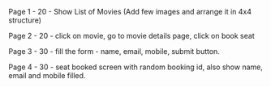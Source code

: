 Page 1 - 20 - Show List of Movies (Add few images and arrange it in 4x4 structure)


Page 2 - 20 - click on movie, go to movie details page, click on book seat


Page 3 - 30 - fill the form - name, email, mobile, submit button.


Page 4 - 30 - seat booked screen with random booking id, also show name, email and mobile filled.